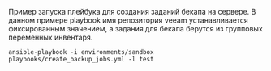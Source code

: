 Пример запуска плейбука для создания заданий бекапа на сервере.
В данном примере playbook имя репозитория veeam устанавливается фиксированным значением, а задания для бекапа берутся из групповых переменных инвентаря.
```
ansible-playbook -i environments/sandbox playbooks/create_backup_jobs.yml -l test
```
